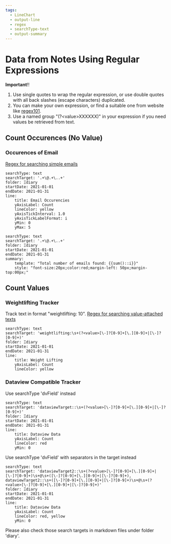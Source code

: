 ```yaml
---
tags:
  - LineChart
  - output-line
  - regex
  - searchType-text
  - output-summary
---
```

# Data from Notes Using Regular Expressions

**Important**!!

1. Use single quotes to wrap the regular expression, or use double quotes with all back slashes (escape characters) duplicated.
2. You can make your own expression, or find a suitable one from website like [regex101](https://regex101.com).
3. Use a named group "(?\<value\>XXXXXX)" in your expression if you need values be retrieved from text.

## Count Occurences (No Value)

### Occurences of Email

[Regex for searching simple emails](https://regex101.com/library/mF3pK7)

```tracker
searchType: text
searchTarget: '.+\@.+\..+'
folder: Ξdiary
startDate: 2021-01-01
endDate: 2021-01-31
line:
    title: Email Occurencies
    yAxisLabel: Count
    lineColor: yellow
    yAxisTickInterval: 1.0
    yAxisTickLabelFormat: i
    yMin: 0
    yMax: 5
```

```tracker
searchType: text
searchTarget: '.+\@.+\..+'
folder: Ξdiary
startDate: 2021-01-01
endDate: 2021-01-31
summary:
    template: "Total number of emails found: {{sum()::i}}"
    style: "font-size:20px;color:red;margin-left: 50px;margin-top:00px;"
```

## Count Values

### Weightlifting Tracker

Track text in format "weightlifting: 10".
[Regex for searching value-attached texts](https://regex101.com/r/eCWpgS/2)

```tracker
searchType: text
searchTarget: 'weightlifting:\s+(?<value>[\-]?[0-9]+[\.][0-9]+|[\-]?[0-9]+)'
folder: Ξdiary
startDate: 2021-01-01
endDate: 2021-01-31
line:
    title: Weight Lifting
    yAxisLabel: Count
    lineColor: yellow
```

### Dataview Compatible Tracker

Use searchType 'dvField' instead

```tracker
searchType: text
searchTarget: 'dataviewTarget::\s+(?<value>[\-]?[0-9]+[\.][0-9]+|[\-]?[0-9]+)'
folder: Ξdiary
startDate: 2021-01-01
endDate: 2021-01-31
line:
    title: Dataview Data
    yAxisLabel: Count
    lineColor: red
    yMin: 0
```

Use searchType 'dvField' with separators in the target instead

```tracker
searchType: text
searchTarget: 'dataviewTarget2::\s+(?<value>[\-]?[0-9]+[\.][0-9]+|[\-]?[0-9]+)\s+@\s+([\-]?[0-9]+[\.][0-9]+|[\-]?[0-9]+), dataviewTarget2::\s+([\-]?[0-9]+[\.][0-9]+|[\-]?[0-9]+)\s+@\s+(?<value>[\-]?[0-9]+[\.][0-9]+|[\-]?[0-9]+)'
folder: Ξdiary
startDate: 2021-01-01
endDate: 2021-01-31
line:
    title: Dataview Data
    yAxisLabel: Count
    lineColor: red, yellow
    yMin: 0
```

Please also check those search targets in markdown files under folder 'diary'.
